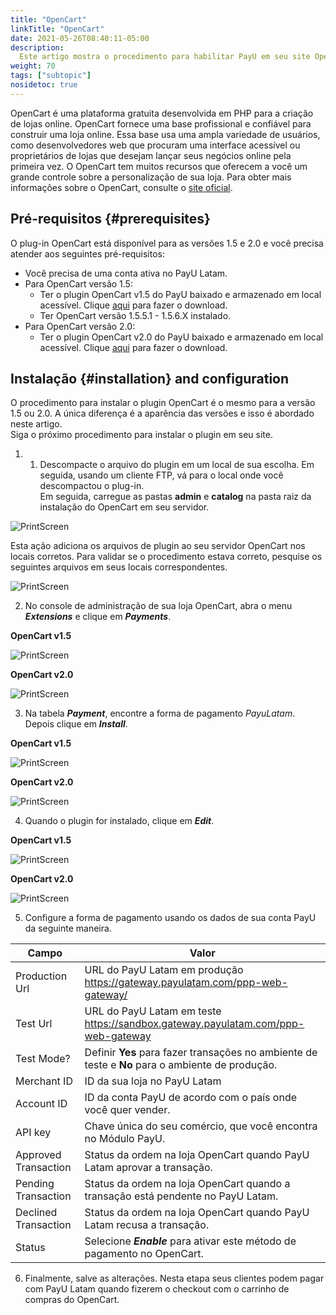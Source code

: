 ```yaml
---
title: "OpenCart"
linkTitle: "OpenCart"
date: 2021-05-26T08:40:11-05:00
description:
  Este artigo mostra o procedimento para habilitar PayU em seu site OpenCart.
weight: 70
tags: ["subtopic"]
nosidetoc: true
---
```


OpenCart é uma plataforma gratuita desenvolvida em PHP para a criação de lojas online. OpenCart fornece uma base profissional e confiável para construir uma loja online. Essa base usa uma ampla variedade de usuários, como desenvolvedores web que procuram uma interface acessível ou proprietários de lojas que desejam lançar seus negócios online pela primeira vez. O OpenCart tem muitos recursos que oferecem a você um grande controle sobre a personalização de sua loja. Para obter mais informações sobre o OpenCart, consulte o [site oficial](https://www.opencart.com/). 

## Pré-requisitos {#prerequisites}
O plug-in OpenCart está disponível para as versões 1.5 e 2.0 e você precisa atender aos seguintes pré-requisitos:

* Você precisa de uma conta ativa no PayU Latam.
* Para OpenCart versão 1.5:
  * Ter o plugin OpenCart v1.5 do PayU baixado e armazenado em local acessível. Clique [aqui](http://developers.payulatam.com/plugins/plugin-opencart.zip) para fazer o download.
  * Ter OpenCart versão 1.5.5.1 - 1.5.6.X instalado.
* Para OpenCart versão 2.0:
  * Ter o plugin OpenCart v2.0 do PayU baixado e armazenado em local acessível. Clique [aqui](http://developers.payulatam.com/plugins/plugin-opencart-2.0.zip) para fazer o download.

## Instalação {#installation} and configuration
O procedimento para instalar o plugin OpenCart é o mesmo para a versão 1.5 ou 2.0. A única diferença é a aparência das versões e isso é abordado neste artigo.<br>
Siga o próximo procedimento para instalar o plugin em seu site.

1. 1.	Descompacte o arquivo do plugin em um local de sua escolha. Em seguida, usando um cliente FTP, vá para o local onde você descompactou o plug-in.<br>Em seguida, carregue as pastas **admin** e **catalog** na pasta raiz da instalação do OpenCart em seu servidor.

![PrintScreen](/assets/OpenCart/OpenCart_01.jpg)

Esta ação adiciona os arquivos de plugin ao seu servidor OpenCart nos locais corretos. Para validar se o procedimento estava correto, pesquise os seguintes arquivos em seus locais correspondentes.

![PrintScreen](/assets/OpenCart/OpenCart_02.jpg)

2. No console de administração de sua loja OpenCart, abra o menu _**Extensions**_ e clique em _**Payments**_.

**OpenCart v1.5**

![PrintScreen](/assets/OpenCart/OpenCart_03.jpg)

**OpenCart v2.0**

![PrintScreen](/assets/OpenCart/OpenCart_04.jpg)

3. Na tabela _**Payment**_, encontre a forma de pagamento _PayuLatam_. Depois clique em _**Install**_.

**OpenCart v1.5**

![PrintScreen](/assets/OpenCart/OpenCart_05.jpg)

**OpenCart v2.0**

![PrintScreen](/assets/OpenCart/OpenCart_06.jpg)

4. Quando o plugin for instalado, clique em _**Edit**_.

**OpenCart v1.5**

![PrintScreen](/assets/OpenCart/OpenCart_07.jpg)

**OpenCart v2.0**

![PrintScreen](/assets/OpenCart/OpenCart_08.jpg)

5. Configure a forma de pagamento usando os dados de sua conta PayU da seguinte maneira.

| Campo                | Valor                                                                                            |
|----------------------|--------------------------------------------------------------------------------------------------|
| Production Url       | URL do PayU Latam em produção https://gateway.payulatam.com/ppp-web-gateway/                     |
| Test Url             | URL do PayU Latam em teste https://sandbox.gateway.payulatam.com/ppp-web-gateway                 |
| Test Mode?           | Definir **Yes** para fazer transações no ambiente de teste e **No** para o ambiente de produção. |
| Merchant ID          | ID da sua loja no PayU Latam                                                                     |
| Account ID           | ID da conta PayU de acordo com o país onde você quer vender.                                     |
| API key              | Chave única do seu comércio, que você encontra no Módulo PayU.                                   |
| Approved Transaction | Status da ordem na loja OpenCart quando PayU Latam aprovar a transação.                          |
| Pending Transaction  | Status da ordem na loja OpenCart quando a transação está pendente no PayU Latam.                 |
| Declined Transaction | Status da ordem na loja OpenCart quando PayU Latam recusa a transação.                           |
| Status               | Selecione _**Enable**_ para ativar este método de pagamento no OpenCart.                         |

6. Finalmente, salve as alterações. Nesta etapa seus clientes podem pagar com PayU Latam quando fizerem o checkout com o carrinho de compras do OpenCart. 